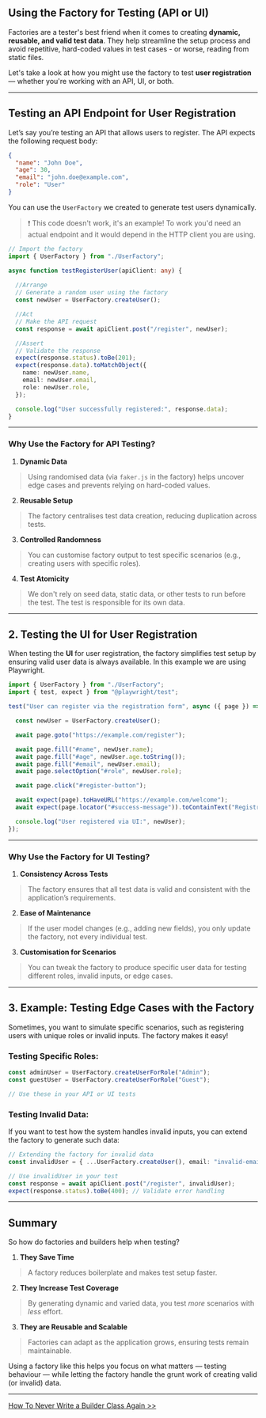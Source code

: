 ## Using the Factory for Testing (API or UI)  

Factories are a tester's best friend when it comes to creating **dynamic, reusable, and valid test data**. They help streamline the setup process and avoid repetitive, hard-coded values in test cases - or worse, reading from static files. 

Let's take a look at how you might use the factory to test **user registration** — whether you're working with an API, UI, or both.  

---

## Testing an API Endpoint for User Registration

Let’s say you’re testing an API that allows users to register. The API expects the following request body:  

```json
{
  "name": "John Doe",
  "age": 30,
  "email": "john.doe@example.com",
  "role": "User"
}
```

You can use the `UserFactory` we created to generate test users dynamically. 

> :exclamation: This code doesn't work, it's an example! To work you'd need an actual endpoint and it would depend in the HTTP client you are using.

```typescript
// Import the factory
import { UserFactory } from "./UserFactory"; 

async function testRegisterUser(apiClient: any) {
  
  //Arrange
  // Generate a random user using the factory
  const newUser = UserFactory.createUser();

  //Act
  // Make the API request
  const response = await apiClient.post("/register", newUser);

  //Assert
  // Validate the response
  expect(response.status).toBe(201); 
  expect(response.data).toMatchObject({
    name: newUser.name,
    email: newUser.email,
    role: newUser.role,
  });

  console.log("User successfully registered:", response.data);
}
```

---

### **Why Use the Factory for API Testing?**  

1. **Dynamic Data**

> Using randomised data (via `faker.js` in the factory) helps uncover edge cases and prevents relying on hard-coded values.  

2. **Reusable Setup**

> The factory centralises test data creation, reducing duplication across tests.  


3. **Controlled Randomness**

> You can customise factory output to test specific scenarios (e.g., creating users with specific roles).  

4. **Test Atomicity**

> We don't rely on seed data, static data, or other tests to run before the test. The test is responsible for its own data.

---

## **2. Testing the UI for User Registration**  

When testing the **UI** for user registration, the factory simplifies test setup by ensuring valid user data is always available. In this example we are using Playwright.

```typescript
import { UserFactory } from "./UserFactory";
import { test, expect } from "@playwright/test";

test("User can register via the registration form", async ({ page }) => {

  const newUser = UserFactory.createUser();

  await page.goto("https://example.com/register");

  await page.fill("#name", newUser.name);
  await page.fill("#age", newUser.age.toString());
  await page.fill("#email", newUser.email);
  await page.selectOption("#role", newUser.role);

  await page.click("#register-button");

  await expect(page).toHaveURL("https://example.com/welcome");
  await expect(page.locator("#success-message")).toContainText("Registration successful");

  console.log("User registered via UI:", newUser);
});
```

---

### **Why Use the Factory for UI Testing?**  
1. **Consistency Across Tests**

> The factory ensures that all test data is valid and consistent with the application’s requirements.  

2. **Ease of Maintenance**

> If the user model changes (e.g., adding new fields), you only update the factory, not every individual test.  
3. **Customisation for Scenarios**

>You can tweak the factory to produce specific user data for testing different roles, invalid inputs, or edge cases.  

---

## **3. Example: Testing Edge Cases with the Factory**  

Sometimes, you want to simulate specific scenarios, such as registering users with unique roles or invalid inputs. The factory makes it easy!  

### **Testing Specific Roles**:
   ```typescript
   const adminUser = UserFactory.createUserForRole("Admin");
   const guestUser = UserFactory.createUserForRole("Guest");

   // Use these in your API or UI tests
   ```

### **Testing Invalid Data**:  
   If you want to test how the system handles invalid inputs, you can extend the factory to generate such data:  

   ```typescript
   // Extending the factory for invalid data
   const invalidUser = { ...UserFactory.createUser(), email: "invalid-email" };

   // Use invalidUser in your test
   const response = await apiClient.post("/register", invalidUser);
   expect(response.status).toBe(400); // Validate error handling
   ```

---

## **Summary**  

So how do factories and builders help when testing?

1. **They Save Time**
> A factory reduces boilerplate and makes test setup faster.  
2. **They Increase Test Coverage**
> By generating dynamic and varied data, you test *more* scenarios with *less* effort.  
3. **They are Reusable and Scalable**
> Factories can adapt as the application grows, ensuring tests remain maintainable.  

Using a factory like this helps you focus on what matters — testing behaviour — while letting the factory handle the grunt work of creating valid (or invalid) data.  

---

[How To Never Write a Builder Class Again >>](./chapter9.md)